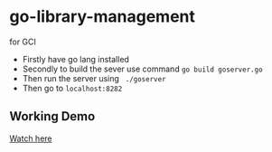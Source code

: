 # go-library-management
for GCI

- Firstly have go lang installed
- Secondly to build the sever use command `go build goserver.go`
- Then run the server using ` ./goserver`
- Then go to `localhost:8282`
## Working Demo
[Watch here](https://streamable.com/c3zw1)
